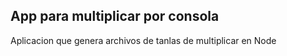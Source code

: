 

## App para multiplicar por consola

Aplicacion que genera archivos de tanlas de multiplicar en Node